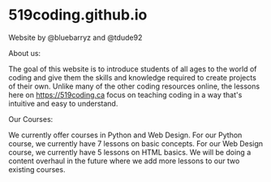 # 519coding.github.io
Website by @bluebarryz and @tdude92

About us:

The goal of this website is to introduce students of all ages to the world of coding and give them the skills and knowledge required to create projects of their own. Unlike many of the other coding resources online, the lessons here on https://519coding.ca focus on teaching coding in a way that's intuitive and easy to understand.

Our Courses:

We currently offer courses in Python and Web Design. For our Python course, we currently have 7 lessons on basic concepts. For our Web Design course, we currently have 5 lessons on HTML basics. We will be doing a content overhaul in the future where we add more lessons to our two existing courses. 

